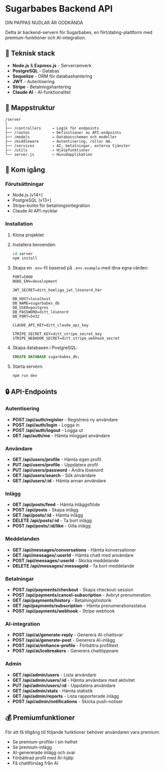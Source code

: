 # Sugarbabes Backend API
DIN PAPPAS NUDLAR ÄR GODKÄNDA

Detta är backend-servern för Sugarbabes, en flirt/dating-plattform med premium-funktioner och AI-integration.

## 🚀 Teknisk stack

- **Node.js** & **Express.js** - Serverramverk
- **PostgreSQL** - Databas
- **Sequelize** - ORM för databashantering
- **JWT** - Autentisering
- **Stripe** - Betalningshantering
- **Claude AI** - AI-funktionalitet

## 📁 Mappstruktur

```
/server
│
├── /controllers     → Logik för endpoints
├── /routes          → Definitioner av API-endpoints
├── /models          → Databasscheman och modeller
├── /middleware      → Autentisering, roller mm.
├── /services        → AI, betalningar, externa tjänster
├── /utils           → Hjälpfunktioner
└── server.js        → Huvudapplikation
```

## 🚀 Kom igång

### Förutsättningar

- Node.js (v14+)
- PostgreSQL (v13+)
- Stripe-konto för betalningsintegration
- Claude AI API-nycklar

### Installation

1. Klona projektet
2. Installera beroenden:
   ```bash
   cd server
   npm install
   ```

3. Skapa en `.env`-fil baserad på `.env.example` med dina egna värden:
   ```
   PORT=5000
   NODE_ENV=development
   
   JWT_SECRET=ditt_hemliga_jwt_lösenord_här
   
   DB_HOST=localhost
   DB_NAME=sugarbabes_db
   DB_USER=postgres
   DB_PASSWORD=ditt_lösenord
   DB_PORT=5432
   
   CLAUDE_API_KEY=ditt_claude_api_key
   
   STRIPE_SECRET_KEY=ditt_stripe_secret_key
   STRIPE_WEBHOOK_SECRET=ditt_stripe_webhook_secret
   ```

4. Skapa databasen i PostgreSQL:
   ```sql
   CREATE DATABASE sugarbabes_db;
   ```

5. Starta servern:
   ```bash
   npm run dev
   ```

## 🔒 API-Endpoints

### Autentisering
- **POST /api/auth/register** - Registrera ny användare
- **POST /api/auth/login** - Logga in
- **POST /api/auth/logout** - Logga ut
- **GET /api/auth/me** - Hämta inloggad användare

### Användare
- **GET /api/users/profile** - Hämta egen profil
- **PUT /api/users/profile** - Uppdatera profil
- **PUT /api/users/password** - Ändra lösenord
- **GET /api/users/search** - Sök användare
- **GET /api/users/:id** - Hämta annan användare

### Inlägg
- **GET /api/posts/feed** - Hämta inläggsflöde
- **POST /api/posts** - Skapa inlägg
- **GET /api/posts/:id** - Hämta inlägg
- **DELETE /api/posts/:id** - Ta bort inlägg
- **POST /api/posts/:id/like** - Gilla inlägg

### Meddelanden
- **GET /api/messages/conversations** - Hämta konversationer
- **GET /api/messages/:userId** - Hämta chatt med användare
- **POST /api/messages/:userId** - Skicka meddelande
- **DELETE /api/messages/:messageId** - Ta bort meddelande

### Betalningar
- **POST /api/payments/checkout** - Skapa checkout-session
- **POST /api/payments/cancel-subscription** - Avbryt prenumeration
- **GET /api/payments/history** - Betalningshistorik
- **GET /api/payments/subscription** - Hämta prenumerationsstatus
- **POST /api/payments/webhook** - Stripe webhook

### AI-integration
- **POST /api/ai/generate-reply** - Generera AI-chattsvar
- **POST /api/ai/generate-post** - Generera AI-inlägg
- **POST /api/ai/enhance-profile** - Förbättra profiltext
- **POST /api/ai/icebreakers** - Generera chattöppnare

### Admin
- **GET /api/admin/users** - Lista användare
- **GET /api/admin/users/:id** - Hämta användare med aktivitet
- **PUT /api/admin/users/:id** - Uppdatera användare
- **GET /api/admin/stats** - Hämta statistik
- **GET /api/admin/reports** - Lista rapporterade inlägg
- **POST /api/admin/notifications** - Skicka push-notiser

## 💰 Premiumfunktioner

För att få tillgång till följande funktioner behöver användaren vara premium:
- Se premium-profiler i sin helhet
- Se premium-inlägg
- AI-genererade inlägg och svar
- Förbättrad profil med AI-hjälp
- Få chattförslag från AI 